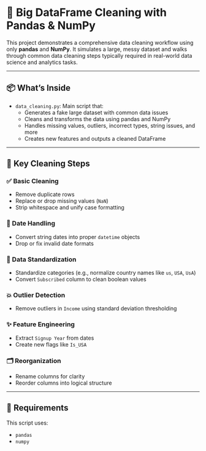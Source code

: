 # 🧹 Big DataFrame Cleaning with Pandas & NumPy

This project demonstrates a comprehensive data cleaning workflow using only **pandas** and **NumPy**. It simulates a large, messy dataset and walks through common data cleaning steps typically required in real-world data science and analytics tasks.

---

## 📦 What’s Inside

- `data_cleaning.py`: Main script that:
  - Generates a fake large dataset with common data issues
  - Cleans and transforms the data using pandas and NumPy
  - Handles missing values, outliers, incorrect types, string issues, and more
  - Creates new features and outputs a cleaned DataFrame

---

## 🔧 Key Cleaning Steps

### ✅ Basic Cleaning
- Remove duplicate rows
- Replace or drop missing values (`NaN`)
- Strip whitespace and unify case formatting

### 📅 Date Handling
- Convert string dates into proper `datetime` objects
- Drop or fix invalid date formats

### 🧪 Data Standardization
- Standardize categories (e.g., normalize country names like `us`, `USA`, `UsA`)
- Convert `Subscribed` column to clean boolean values

### 💥 Outlier Detection
- Remove outliers in `Income` using standard deviation thresholding

### ✨ Feature Engineering
- Extract `Signup Year` from dates
- Create new flags like `Is_USA`

### 🗂️ Reorganization
- Rename columns for clarity
- Reorder columns into logical structure

---

## 🧰 Requirements

This script uses:
- `pandas`
- `numpy`


